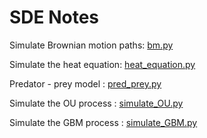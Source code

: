 # SDE Notes

Simulate Brownian motion paths: [bm.py](bm.py) 

Simulate the heat equation: [heat_equation.py](heat_equation.py)

Predator - prey model : [pred_prey.py](pred_prey.py) 

Simulate the OU process : [simulate_OU.py](simulate_OU.py)

Simulate the GBM process : [simulate_GBM.py](simulate_GBM.py)